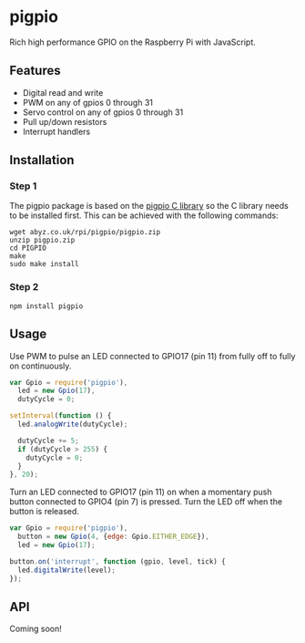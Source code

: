 # pigpio

Rich high performance GPIO on the Raspberry Pi with JavaScript.

## Features

 * Digital read and write
 * PWM on any of gpios 0 through 31
 * Servo control on any of gpios 0 through 31
 * Pull up/down resistors
 * Interrupt handlers

## Installation

### Step 1

The pigpio package is based on the
[pigpio C library](https://github.com/joan2937/pigpio) so the C library needs
to be installed first. This can be achieved with the following commands:

```
wget abyz.co.uk/rpi/pigpio/pigpio.zip
unzip pigpio.zip
cd PIGPIO
make
sudo make install
```

### Step 2

```
npm install pigpio
```

## Usage

Use PWM to pulse an LED connected to GPIO17 (pin 11) from fully off to fully
on continuously.

```js
var Gpio = require('pigpio'),
  led = new Gpio(17),
  dutyCycle = 0;

setInterval(function () {
  led.analogWrite(dutyCycle);

  dutyCycle += 5;
  if (dutyCycle > 255) {
    dutyCycle = 0;
  }
}, 20);

```

Turn an LED connected to GPIO17 (pin 11) on when a momentary push button connected
to GPIO4 (pin 7) is pressed. Turn the LED off when the button is released.

```js
var Gpio = require('pigpio'),
  button = new Gpio(4, {edge: Gpio.EITHER_EDGE}),
  led = new Gpio(17);

button.on('interrupt', function (gpio, level, tick) {
  led.digitalWrite(level);
});
```

## API

Coming soon!


